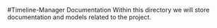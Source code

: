 #Timeline-Manager Documentation
Within this directory we will store documentation and models related to the project.